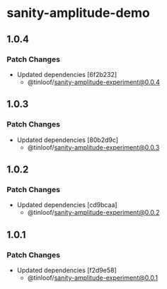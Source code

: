 # sanity-amplitude-demo

## 1.0.4

### Patch Changes

- Updated dependencies [6f2b232]
  - @tinloof/sanity-amplitude-experiment@0.0.4

## 1.0.3

### Patch Changes

- Updated dependencies [80b2d9c]
  - @tinloof/sanity-amplitude-experiment@0.0.3

## 1.0.2

### Patch Changes

- Updated dependencies [cd9bcaa]
  - @tinloof/sanity-amplitude-experiment@0.0.2

## 1.0.1

### Patch Changes

- Updated dependencies [f2d9e58]
  - @tinloof/sanity-amplitude-experiment@0.0.1
